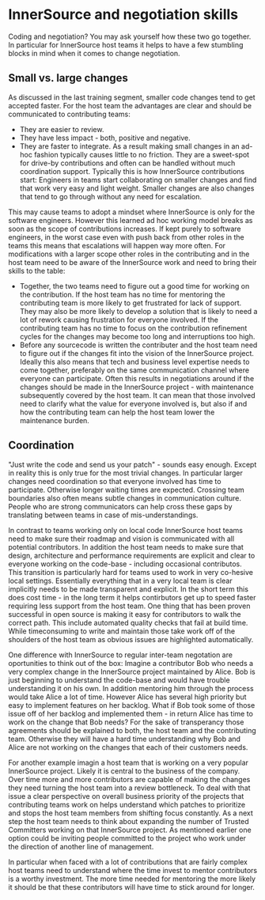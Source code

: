 # InnerSource and negotiation skills

Coding and negotiation?
You may ask yourself how these two go together.
In particular for InnerSource host teams it helps to have a few stumbling blocks in mind when it comes to change negotiation.

## Small vs. large changes

As discussed in the last training segment, smaller code changes tend to get accepted faster.
For the host team the advantages are clear and should be communicated to contributing teams:
* They are easier to review.
* They have less impact - both, positive and negative.
* They are faster to integrate.
As a result making small changes in an ad-hoc fashion typically causes little to no friction.
They are a sweet-spot for drive-by contributions and often can be handled without much coordination support.
Typically this is how InnerSource contributions start: Engineers in teams start collaborating on smaller changes and find that work very easy and light weight.
Smaller changes are also changes that tend to go through without any need for escalation.

This may cause teams to adopt a mindset where InnerSource is only for the software engineers.
However this learned ad hoc working model breaks as soon as the scope of contributions increases.
If kept purely to software engineers, in the worst case even with push back from other roles in the teams this means that escalations will happen way more often.
For modifications with a larger scope other roles in the contributing and in the host team need to be aware of the InnerSource work and need to bring their skills to the table:
* Together, the two teams need to figure out a good time for working on the contribution.
If the host team has no time for mentoring the contributing team is more likely to get frustrated for lack of support.
They may also be more likely to develop a solution that is likely to need a lot of rework causing frustration for everyone involved.
If the contributing team has no time to focus on the contribution refinement cycles for the changes may become too long and interruptions too high.
* Before any sourcecode is written the contributer and the host team need to figure out if the changes fit into the vision of the InnerSource project.
Ideally this also means that tech and business level expertise needs to come together, preferably on the same communication channel where everyone can participate.
Often this results in negotiations around if the changes should be made in the InnerSource project - with maintenance subsequently covered by the host team.
It can mean that those involved need to clarify what the value for everyone involved is, but also if and how the contributing team can help the host team lower the maintenance burden.

## Coordination

"Just write the code and send us your patch" - sounds easy enough.
Except in reality this is only true for the most trivial changes.
In particular larger changes need coordination so that everyone involved has time to participate.
Otherwise longer waiting times are expected.
Crossing team boundaries also often means subtle changes in communication culture.
People who are strong communicators can help cross these gaps by translating between teams in case of mis-understandings.

In contrast to teams working only on local code InnerSource host teams need to make sure their roadmap and vision is communicated with all potential contributors.
In addition the host team needs to make sure that design, architecture and performance requirements are explicit and clear to everyone working on the code-base - including occasional contributos.
This transition is particularly hard for teams used to work in very co-hesive local settings.
Essentially everything that in a very local team is clear implicitly needs to be made transparent and explicit.
In the short term this does cost time - in the long term it helps contirbutors get up to speed faster requiring less support from the host team.
One thing that has been proven successful in open source is making it easy for contributors to walk the correct path.
This include automated quality checks that fail at build time.
While timeconsuming to write and maintain those take work off of the shoulders of the host team as obvious issues are highlighted automatically.

One difference with InnerSource to regular inter-team negotation are oportunities to think out of the box:
Imagine a contributor Bob who needs a very complex change in the InnerSource project maintained by Alice.
Bob is just beginning to understand the code-base and would have trouble understanding it on his own.
In addition mentoring him through the process would take Alice a lot of time.
However Alice has several high priority but easy to implement features on her backlog.
What if Bob took some of those issue off of her backlog and implemented them - in return Alice has time to work on the change that Bob needs?
For the sake of transperancy those agreements should be explained to both, the host team and the contributing team.
Otherwise they will have a hard time understanding why Bob and Alice are not working on the changes that each of their customers needs.

For another example imagin a host team that is working on a very popular InnerSource project.
Likely it is central to the business of the company.
Over time more and more contributors are capable of making the changes they need turning the host team into a review bottleneck.
To deal with that issue a clear perspective on overall business priority of the projects that contributing teams work on helps understand which patches to prioritize and stops the host team members from shifting focus constantly.
As a next step the host team needs to think about expanding the number of Trusted Committers working on that InnerSource project.
As mentioned earlier one option could be inviting people committed to the project who work under the direction of another line of management.

In particular when faced with a lot of contributions that are fairly complex host teams need to understand where the time invest to mentor contributors is a worthy investment.
The more time needed for mentoring the more likely it should be that these contributors will have time to stick around for longer.


